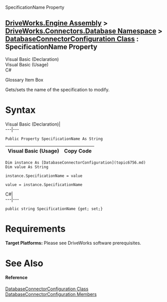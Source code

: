 SpecificationName Property   
  
[DriveWorks.Engine Assembly](topic2156.md) > [DriveWorks.Connectors.Database Namespace](topic6754.md) > [DatabaseConnectorConfiguration Class](topic6756.md) : SpecificationName Property  
---  
  
Visual Basic (Declaration)    
Visual Basic (Usage)    
C# 

Glossary Item Box

Gets/sets the name of the specification to modify. 

# Syntax

Visual Basic (Declaration)|   
---|---  
      
    
    Public Property SpecificationName As String  
  
Visual Basic (Usage)| Copy Code  
---|---  
      
    
    Dim instance As [DatabaseConnectorConfiguration](topic6756.md)
    Dim value As String
     
    instance.SpecificationName = value
     
    value = instance.SpecificationName  
  
C#|   
---|---  
      
    
    public string SpecificationName {get; set;}  
  
# Requirements

**Target Platforms:** Please see DriveWorks software prerequisites.

# See Also

#### Reference

[DatabaseConnectorConfiguration Class](topic6756.md)   
[DatabaseConnectorConfiguration Members](topic6757.md)


